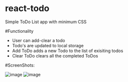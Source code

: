 # react-todo
Simple ToDo List app with minimum CSS

#Functionality
- User can add-clear a todo
- Todo's are updated to local storage 
- Add ToDo adds a new Todo to the list of exisiting todos
- Clear ToDo clears all the completed ToDos

#ScreenShots:

![image](https://user-images.githubusercontent.com/118603448/228471723-6635409c-dd89-4570-9ee8-ed98956eddc6.png)
![image](https://user-images.githubusercontent.com/118603448/228471806-be840b3a-2c97-46da-af1c-58da8443b789.png)
